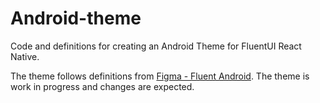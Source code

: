 # Android-theme

Code and definitions for creating an Android Theme for FluentUI React Native.

The theme follows definitions from [Figma - Fluent Android](https://www.figma.com/file/MkkE13z6zALstwLlbczIMXrA/Fluent-Android). The theme is work in progress and changes are expected.
